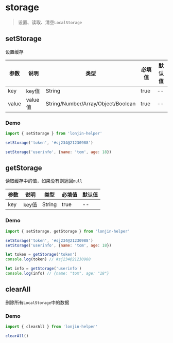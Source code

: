 # storage

> 设置、读取、清空`LocalStorage`

## setStorage

设置缓存

| 参数  | 说明    | 类型                               | 必填值 | 默认值 |
| ----- | ------- | ---------------------------------- | ------ | ------ |
| key   | key值   | String                             | true   | --     |
| value | value值 | String/Number/Array/Object/Boolean | true   | --     |

### Demo

```js
import { setStorage } from 'lonjin-helper'

setStorage('token', '#sj234@21230988')

setStorage('userinfo', {name: 'tom', age: 18})
```


## getStorage 

读取缓存中的值，如果没有则返回`null`

| 参数 | 说明  | 类型   | 必填值 | 默认值 |
| ---- | ----- | ------ | ------ | ------ |
| key  | key值 | String | true   | --     |

### Demo

```js
import { setStorage, getStorage } from 'lonjin-helper'

setStorage('token', '#sj234@21230988')
setStorage('userinfo', {name: 'tom', age: 18})

let token = getStorage('token')
console.log(token) // #sj234@21230988

let info = getStorage('userinfo')
console.log(info) // {name: "tom", age: "18"}
```

## clearAll

删除所有`LocalStorage`中的数据

### Demo

```js
import { clearAll } from 'lonjin-helper'

clearAll()
```